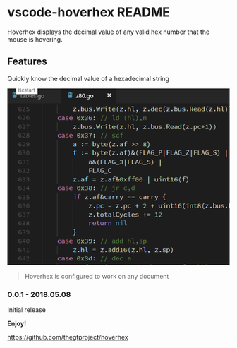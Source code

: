 # vscode-hoverhex README

Hoverhex displays the decimal value of any valid hex number that the mouse is hovering.

## Features

Quickly know the decimal value of a hexadecimal string


![](images/hoverhex.gif)


> Hoverhex is configured to work on any document

### 0.0.1 - 2018.05.08

Initial release



**Enjoy!**

https://github.com/thegtproject/hoverhex